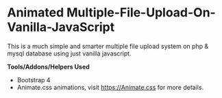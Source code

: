 # Animated Multiple-File-Upload-On-Vanilla-JavaScript
This is a much simple and smarter multiple file upload system on php & mysql database using just vanilla javascript.

**Tools/Addons/Helpers Used**
- Bootstrap 4
- Animate.css animations, visit https://Animate.css for more details.
